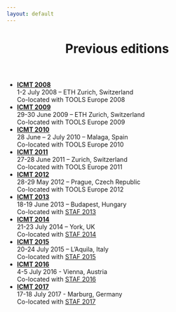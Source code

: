 ```yaml
---
layout: default
---
```


<header class="entry-header">		
   <h1 class="entry-title">Previous editions</h1>
</header><!-- .entry-header -->

<div class="entry-content">

<ul>
<li><strong><a href="http://www.model-transformation.org/ICMT2008/">ICMT 2008</a></strong><br />
1-2 July 2008 – ETH Zurich, Switzerland<br />
Co-located with TOOLS Europe 2008</li>
<li><strong><a href="http://www.model-transformation.org/ICMT2009/">ICMT 2009</a></strong><br />
29-30 June 2009 – ETH Zurich, Switzerland<br />
Co-located with TOOLS Europe 2009</li>
<li><strong><a href="http://www.model-transformation.org/ICMT2010/">ICMT 2010</a></strong><br />
28 June – 2 July 2010 – Malaga, Spain<br />
Co-located with TOOLS Europe 2010</li>
<li><strong><a href="http://www.model-transformation.org/ICMT2011/">ICMT 2011</a></strong><br />
27-28 June 2011 – Zurich, Switzerland<br />
Co-located with TOOLS Europe 2011</li>
<li><strong><a title="ICMT2012" href="http://www.model-transformation.org/ICMT2012/">ICMT 2012</a></strong><br />
28-29 May 2012 – Prague, Czech Republic<br />
Co-located with TOOLS Europe 2012</li>
<li><strong><a title="ICMT2013" href="http://www.model-transformation.org/ICMT2013/">ICMT 2013</a></strong><br />
18-19 June 2013 – Budapest, Hungary<br />
Co-located with <a href="http://stafconferences.info/">STAF 2013</a></li>
<li><strong><a title="ICMT2014" href="http://www.di.univaq.it/ICMT2014/">ICMT 2014</a></strong><br />
21-23 July 2014 – York, UK<br />
Co-located with <a href="http://stafconferences.info/">STAF 2014</a></li>

<li><a href="http://www.di.univaq.it/diruscio/sites/ICMT2015/"><strong>ICMT 2015</strong></a><br />
20-24 July 2015 – L&#8217;Aquila, Italy<br />
Co-located with <a href="http://stafconferences.info/">STAF 2015</a></li>

<li><a href="http://is.ieis.tue.nl/research/ICMT16/"><strong>ICMT 2016</strong></a><br />
4-5 July 2016 - Vienna, Austria<br />
Co-located with <a href="http://staf2016.conf.tuwien.ac.at/">STAF 2016</a></li>

<li><a href="https://sites.google.com/site/icmt2017//"><strong>ICMT 2017</strong></a><br />
17-18 July 2017 - Marburg, Germany<br />
Co-located with <a href="http://www.informatik.uni-marburg.de/staf2017/">STAF 2017</a></li>


</ul>



</div>